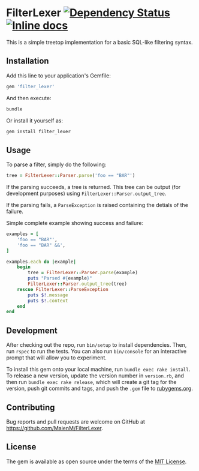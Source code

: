 # FilterLexer [![Dependency Status](https://gemnasium.com/MaienM/FilterLexer.svg)](https://gemnasium.com/MaienM/FilterLexer) [![Inline docs](http://inch-ci.org/github/MaienM/FilterLexer.svg?branch=master)](http://inch-ci.org/github/MaienM/FilterLexer)

This is a simple treetop implementation for a basic SQL-like filtering syntax.

## Installation

Add this line to your application's Gemfile:

```ruby
gem 'filter_lexer'
```

And then execute:

```sh
bundle
```

Or install it yourself as:

```sh
gem install filter_lexer
```

## Usage

To parse a filter, simply do the following:

```ruby
tree = FilterLexer::Parser.parse('foo == "BAR"')
```

If the parsing succeeds, a tree is returned. This tree can be output (for development purposes) using `FilterLexer::Parser.output_tree`.

If the parsing fails, a `ParseException` is raised containing the detials of the failure.

Simple complete example showing success and failure:

```ruby
examples = [
	'foo == "BAR"',
	'foo == "BAR" &&',
]

examples.each do |example|
	begin
		tree = FilterLexer::Parser.parse(example)
		puts "Parsed #{example}"
		FilterLexer::Parser.output_tree(tree)
	rescue FilterLexer::ParseException
		puts $!.message
		puts $!.context
	end
end
```

## Development

After checking out the repo, run `bin/setup` to install dependencies. Then, run `rspec` to run the tests. You can also run `bin/console` for an interactive prompt that will allow you to experiment.

To install this gem onto your local machine, run `bundle exec rake install`. To release a new version, update the version number in `version.rb`, and then run `bundle exec rake release`, which will create a git tag for the version, push git commits and tags, and push the `.gem` file to [rubygems.org](https://rubygems.org).

## Contributing

Bug reports and pull requests are welcome on GitHub at https://github.com/MaienM/FilterLexer.

## License

The gem is available as open source under the terms of the [MIT License](http://opensource.org/licenses/MIT).

